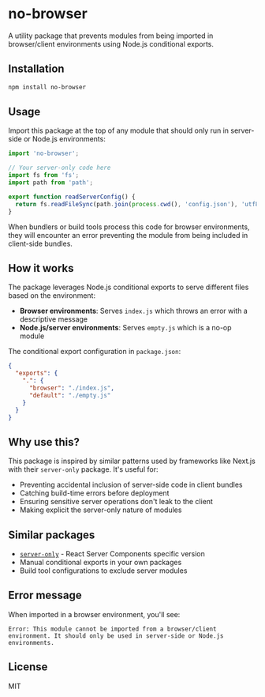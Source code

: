 # no-browser

A utility package that prevents modules from being imported in browser/client environments using Node.js conditional exports.

## Installation

```bash
npm install no-browser
```

## Usage

Import this package at the top of any module that should only run in server-side or Node.js environments:

```javascript
import 'no-browser';

// Your server-only code here
import fs from 'fs';
import path from 'path';

export function readServerConfig() {
  return fs.readFileSync(path.join(process.cwd(), 'config.json'), 'utf8');
}
```

When bundlers or build tools process this code for browser environments, they will encounter an error preventing the module from being included in client-side bundles.

## How it works

The package leverages Node.js conditional exports to serve different files based on the environment:

- **Browser environments**: Serves `index.js` which throws an error with a descriptive message
- **Node.js/server environments**: Serves `empty.js` which is a no-op module

The conditional export configuration in `package.json`:

```json
{
  "exports": {
    ".": {
      "browser": "./index.js",
      "default": "./empty.js"
    }
  }
}
```

## Why use this?

This package is inspired by similar patterns used by frameworks like Next.js with their `server-only` package. It's useful for:

- Preventing accidental inclusion of server-side code in client bundles
- Catching build-time errors before deployment
- Ensuring sensitive server operations don't leak to the client
- Making explicit the server-only nature of modules

## Similar packages

- [`server-only`](https://www.npmjs.com/package/server-only) - React Server Components specific version
- Manual conditional exports in your own packages
- Build tool configurations to exclude server modules

## Error message

When imported in a browser environment, you'll see:

```
Error: This module cannot be imported from a browser/client environment. It should only be used in server-side or Node.js environments.
```

## License

MIT
